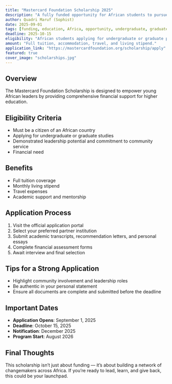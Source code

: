 ```yaml
---
title: "Mastercard Foundation Scholarship 2025"  
description: "A fully funded opportunity for African students to pursue undergraduate and graduate studies at top global universities."  
author: Quadri Maruf (Sophist)  
date: 2025-09-01  
tags: [funding, education, Africa, opportunity, undergraduate, graduate]  
deadline: 2025-10-15  
eligibility: "African students applying for undergraduate or graduate programs in partner institutions."  
amount: "Full tuition, accommodation, travel, and living stipend."  
application_link: "https://mastercardfoundation.org/scholarship/apply"  
featured: true  
cover_image: "scholarships.jpg"  
---
```


## Overview

The Mastercard Foundation Scholarship is designed to empower young African leaders by providing comprehensive financial support for higher education.

## Eligibility Criteria

- Must be a citizen of an African country  
- Applying for undergraduate or graduate studies  
- Demonstrated leadership potential and commitment to community service  
- Financial need  

## Benefits

- Full tuition coverage  
- Monthly living stipend  
- Travel expenses  
- Academic support and mentorship  

## Application Process

1. Visit the official application portal  
2. Select your preferred partner institution  
3. Submit academic transcripts, recommendation letters, and personal essays  
4. Complete financial assessment forms  
5. Await interview and final selection  

## Tips for a Strong Application

- Highlight community involvement and leadership roles  
- Be authentic in your personal statement  
- Ensure all documents are complete and submitted before the deadline  

## Important Dates

- **Application Opens**: September 1, 2025  
- **Deadline**: October 15, 2025  
- **Notification**: December 2025  
- **Program Start**: August 2026  

## Final Thoughts

This scholarship isn’t just about funding — it’s about building a network of changemakers across Africa. If you’re ready to lead, learn, and give back, this could be your launchpad.